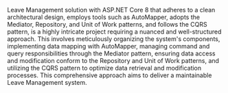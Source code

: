 Leave Management solution with ASP.NET Core 8 that adheres to a clean architectural design, employs tools such as AutoMapper, 
adopts the Mediator, Repository, and Unit of Work patterns, and follows the CQRS pattern, is a highly intricate project 
requiring a nuanced and well-structured approach. This involves meticulously organizing the system's components, implementing 
data mapping with AutoMapper, managing command and query responsibilities through the Mediator pattern, ensuring data access 
and modification conform to the Repository and Unit of Work patterns, and utilizing the CQRS pattern to optimize data retrieval
 and modification processes. This comprehensive approach aims to deliver a maintainable Leave Management system.
